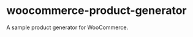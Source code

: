 woocommerce-product-generator
=============================

A sample product generator for WooCommerce.

